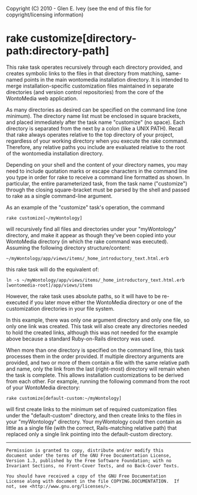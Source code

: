 Copyright (C) 2010 - Glen E. Ivey
  (see the end of this file for copyright/licensing information)

# rake customize[directory-path:directory-path]

This rake task operates recursively through each directory provided,
and creates symbolic links to the files in that directory from
matching, same-named points in the main wontomedia installation
directory.  It is intended to merge installation-specific
customization files maintained in separate directories (and version
control repositories) from the core of the WontoMedia web application.

As many directories as desired can be specified on the command line
(one minimum).  The directory name list must be enclosed in square
brackets, and placed immediately after the task name "customize" (no
space).  Each directory is separated from the next by a colon (like a
UNIX PATH).  Recall that rake always operates relative to the top
directory of your project, regardless of your working directory when
you execute the rake command.  Therefore, any relative paths you
include are evaluated relative to the root of the wontomedia
installation directory.

Depending on your shell and the content of your directory names, you
may need to include quotation marks or escape characters in the
command line you type in order for rake to receive a command line
formatted as shown.  In particular, the entire parameterized task,
from the task name ("customize") through the closing square-bracket
must be parsed by the shell and passed to rake as a single
command-line argument.

As an example of the "customize" task's operation, the command

    rake customize[~/myWontology]

will recursively find all files and directories under your
"myWontology" directory, and make it appear as though they've been
copied into your WontoMedia directory (in which the rake command was
executed).  Assuming the following directory structure/content:

    ~/myWontology/app/views/items/_home_introductory_text.html.erb

this rake task will do the equivalent of:

    ln -s ~/myWontology/app/views/items/_home_introductory_text.html.erb [wontomedia-root]/app/views/items

However, the rake task uses absolute paths, so it will have to be
re-executed if you later move either the WontoMedia directory or one
of the customization directories in your file system.

In this example, there was only one argument directory and only one
file, so only one link was created.  This task will also create any
directories needed to hold the created links, although this was not
needed for the example above because a standard Ruby-on-Rails
directory was used.

When more than one directory is specified on the command line, this
task processes them in the order provided.  If multiple directory
arguments are provided, and two or more of them contain a file with
the same relative path and name, only the link from the last
(right-most) directory will remain when the task is complete.  This
allows installation customizations to be derived from each other.  For
example, running the following command from the root of your
WontoMedia directory:

    rake customize[default-custom:~/myWontology]

will first create links to the minimum set of required customization
files under the "default-custom" directory, and then create links to
the files in your "myWontology" directory.  Your myWontology could
then contain as little as a single file (with the correct,
Rails-matching relative path) that replaced only a single link
pointing into the default-custom directory.

----------------------------------------------------------------

    Permission is granted to copy, distribute and/or modify this
    document under the terms of the GNU Free Documentation License,
    Version 1.3, published by the Free Software Foundation; with no
    Invariant Sections, no Front-Cover Texts, and no Back-Cover Texts.

    You should have received a copy of the GNU Free Documentation
    License along with document in the file COPYING.DOCUMENTATION.  If
    not, see <http://www.gnu.org/licenses/>.

